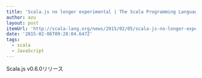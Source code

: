 ```yaml
---
title: 'Scala.js no longer experimental | The Scala Programming Language'
author: azu
layout: post
itemUrl: 'http://scala-lang.org/news/2015/02/05/scala-js-no-longer-experimental.html'
date: '2015-02-06T09:28:04.647Z'
tags:
  - scala
  - JavaScript
---
```

Scala.js v0.6.0リリース
